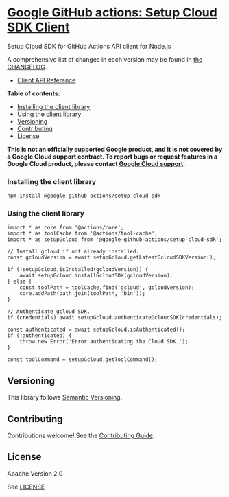 # [Google GitHub actions: Setup Cloud SDK Client](https://github.com/google-github-actions)

Setup Cloud SDK for GitHub Actions API client for Node.js

A comprehensive list of changes in each version may be found in
[the CHANGELOG](https://github.com/google-github-actions/setup-cloud-sdk/blob/main/CHANGELOG.md).

* [Client API Reference](./docs/modules.md)

**Table of contents:**

* [Installing the client library](#installing-the-client-library)
* [Using the client library](#using-the-client-library)
* [Versioning](#versioning)
* [Contributing](#contributing)
* [License](#license)

**This is not an officially supported Google product, and it is not covered by a
Google Cloud support contract. To report bugs or request features in a Google
Cloud product, please contact [Google Cloud
support](https://cloud.google.com/support).**


### Installing the client library

```bash
npm install @google-github-actions/setup-cloud-sdk
```

### Using the client library

```TS
import * as core from '@actions/core';
import * as toolCache from '@actions/tool-cache';
import * as setupGcloud from '@google-github-actions/setup-cloud-sdk';

// Install gcloud if not already installed.
const gcloudVersion = await setupGcloud.getLatestGcloudSDKVersion();

if (!setupGcloud.isInstalled(gcloudVersion)) {
    await setupGcloud.installGcloudSDK(gcloudVersion);
} else {
    const toolPath = toolCache.find('gcloud', gcloudVersion);
    core.addPath(path.join(toolPath, 'bin'));
}

// Authenticate gcloud SDK.
if (credentials) await setupGcloud.authenticateGcloudSDK(credentials);

const authenticated = await setupGcloud.isAuthenticated();
if (!authenticated) {
    throw new Error('Error authenticating the Cloud SDK.');
}

const toolCommand = setupGcloud.getToolCommand();
```

## Versioning

This library follows [Semantic Versioning](http://semver.org/).

## Contributing

Contributions welcome! See the [Contributing Guide](./CONTRIBUTING.md).

## License

Apache Version 2.0

See [LICENSE](./LICENSE)
